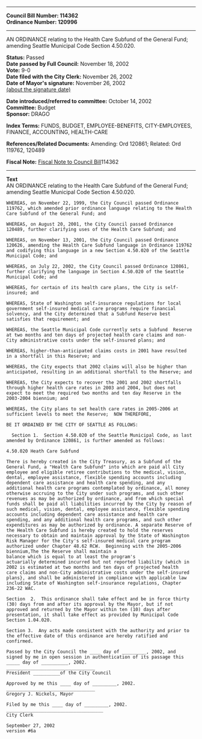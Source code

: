 * * * * *  
  
**Council Bill Number: [](#h0)[](#h2)114362**   
**Ordinance Number: 120996**  
  
* * * * *  
  
AN ORDINANCE relating to the Health Care Subfund of the General Fund; amending Seattle Municipal Code Section 4.50.020.  
  
**Status:** Passed   
**Date passed by Full Council:** November 18, 2002   
**Vote:** 9-0   
**Date filed with the City Clerk:** November 26, 2002   
**Date of Mayor's signature:** November 26, 2002   
[(about the signature date)](/~public/approvaldate.htm)   
  
  
**Date introduced/referred to committee:** October 14, 2002   
**Committee:** Budget   
**Sponsor:** DRAGO   
  
**Index Terms:** FUNDS, BUDGET, EMPLOYEE-BENEFITS, CITY-EMPLOYEES, FINANCE, ACCOUNTING, HEALTH-CARE  
  
**References/Related Documents:** Amending: Ord 120861; Related: Ord 119762, 120489  
  
**Fiscal Note:** [Fiscal Note to Council Bill](http://clerk.seattle.gov/~public/fnote/114362.htm)[](#h1)[](#h3)114362  
  
* * * * *  
  
**Text**  
    AN ORDINANCE relating to the Health Care Subfund of the General Fund;  
    amending Seattle Municipal Code Section 4.50.020.  
  
    WHEREAS, on November 22, 1999, the City Council passed Ordinance  
    119762, which amended prior ordinance language relating to the Health  
    Care Subfund of the General Fund; and  
  
    WHEREAS, on August 20, 2001, the City Council passed Ordinance  
    120489, further clarifying uses of the Health Care Subfund; and  
  
    WHEREAS, on November 13, 2001, the City Council passed Ordinance  
    120626, amending the Health Care Subfund language in Ordinance 119762  
    and codifying this language in a new Section 4.50.020 of the Seattle  
    Municipal Code; and  
  
    WHEREAS, on July 22, 2002, the City Council passed Ordinance 120861,  
    further clarifying the language in Section 4.50.020 of the Seattle  
    Municipal Code; and  
  
    WHEREAS, for certain of its health care plans, the City is self-  
    insured; and  
  
    WHEREAS, State of Washington self-insurance regulations for local  
    government self-insured medical care programs require financial  
    solvency, and the City determined that a Subfund Reserve best  
    satisfies that requirement; and  
  
    WHEREAS, the Seattle Municipal Code currently sets a Subfund  Reserve  
    at two months and ten days of projected health care claims and non-  
    City administrative costs under the self-insured plans; and  
  
    WHEREAS, higher-than-anticipated claims costs in 2001 have resulted  
    in a shortfall in this Reserve; and  
  
    WHEREAS, the City expects that 2002 claims will also be higher than  
    anticipated, resulting in an additional shortfall to the Reserve; and  
  
    WHEREAS, the City expects to recover the 2001 and 2002 shortfalls  
    through higher health care rates in 2003 and 2004, but does not  
    expect to meet the required two months and ten day Reserve in the  
    2003-2004 biennium; and  
  
    WHEREAS, the City plans to set health care rates in 2005-2006 at  
    sufficient levels to meet the Reserve;  NOW THEREFORE,  
  
    BE IT ORDAINED BY THE CITY OF SEATTLE AS FOLLOWS:  
  
      Section 1.  Section 4.50.020 of the Seattle Municipal Code, as last  
    amended by Ordinance 120861, is further amended as follows:  
  
    4.50.020 Heath Care Subfund  
  
    There is hereby created in the City Treasury, as a Subfund of the  
    General Fund, a "Health Care Subfund" into which are paid all City  
    employee and eligible retiree contributions to the medical, vision,  
    dental, employee assistance, flexible spending accounts including  
    dependent care assistance and health care spending, and any  
    additional health care programs contemplated by ordinance, all money  
    otherwise accruing to the City under such programs, and such other  
    revenues as may be authorized by ordinance, and from which special  
    funds shall be paid all liabilities incurred by the City by reason of  
    such medical, vision, dental, employee assistance, flexible spending  
    accounts including dependent care assistance and health care  
    spending, and any additional health care programs, and such other  
    expenditures as may be authorized by ordinance. A separate Reserve of  
    the Health Care Subfund is hereby created to hold the reserves  
    necessary to obtain and maintain approval by the State of Washington  
    Risk Manager for the City's self-insured medical care program  
    authorized under Chapter 48.62 RCW.  Beginning with the 2005-2006  
    biennium,The the Reserve shall maintain a  
    balance which is equal to at least the program's  
    actuarially determined incurred but not reported liability (which in  
    2002 is estimated at two months and ten days of projected health  
    care claims and non-City administrative costs under the self-insured  
    plans}, and shall be administered in compliance with applicable law  
    including State of Washington self-insurance regulations, Chapter  
    236-22 WAC.  
  
    Section  2.  This ordinance shall take effect and be in force thirty  
    (30) days from and after its approval by the Mayor, but if not  
    approved and returned by the Mayor within ten (10) days after  
    presentation, it shall take effect as provided by Municipal Code  
    Section 1.04.020.  
  
    Section 3.  Any acts made consistent with the authority and prior to  
    the effective date of this ordinance are hereby ratified and  
    confirmed.  
  
    Passed by the City Council the ____ day of _________, 2002, and  
    signed by me in open session in authentication of its passage this  
    _____ day of __________, 2002.  
    _________________________________  
    President __________of the City Council  
  
    Approved by me this ____ day of _________, 2002.  
    _________________________________  
    Gregory J. Nickels, Mayor  
  
    Filed by me this ____ day of _________, 2002.  
    ____________________________________  
    City Clerk  
  
    September 27, 2002  
    version #6a  
